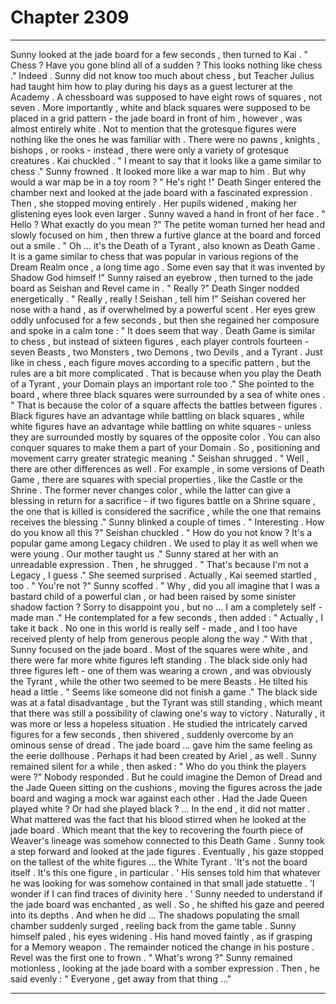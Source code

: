 
# Chapter 2309


---

Sunny looked at the jade board for a few seconds , then turned to Kai .
" Chess ? Have you gone blind all of a sudden ? This looks nothing like chess ."
Indeed . Sunny did not know too much about chess , but Teacher Julius had taught him how to play during his days as a guest lecturer at the Academy . A chessboard was supposed to have eight rows of squares , not seven . More importantly , white and black squares were supposed to be placed in a grid pattern - the jade board in front of him , however , was almost entirely white .
Not to mention that the grotesque figures were nothing like the ones he was familiar with . There were no pawns , knights , bishops , or rooks - instead , there were only a variety of grotesque creatures .
Kai chuckled .
" I meant to say that it looks like a game similar to chess ."
Sunny frowned .
It looked more like a war map to him . But why would a war map be in a toy room ?
" He's right !"
Death Singer entered the chamber next and looked at the jade board with a fascinated expression . Then , she stopped moving entirely .
Her pupils widened , making her glistening eyes look even larger .
Sunny waved a hand in front of her face .
" Hello ? What exactly do you mean ?"
The petite woman turned her head and slowly focused on him , then threw a furtive glance at the board and forced out a smile .
" Oh ... it's the Death of a Tyrant , also known as Death Game . It is a game similar to chess that was popular in various regions of the Dream Realm once , a long time ago . Some even say that it was invented by Shadow God himself !"
Sunny raised an eyebrow , then turned to the jade board as Seishan and Revel came in .
" Really ?"
Death Singer nodded energetically .
" Really , really ! Seishan , tell him !"
Seishan covered her nose with a hand , as if overwhelmed by a powerful scent . Her eyes grew oddly unfocused for a few seconds , but then she regained her composure and spoke in a calm tone :
" It does seem that way . Death Game is similar to chess , but instead of sixteen figures , each player controls fourteen - seven Beasts , two Monsters , two Demons , two Devils , and a Tyrant . Just like in chess , each figure moves according to a specific pattern , but the rules are a bit more complicated . That is because when you play the Death of a Tyrant , your Domain plays an important role too ."
She pointed to the board , where three black squares were surrounded by a sea of white ones .
" That is because the color of a square affects the battles between figures . Black figures have an advantage while battling on black squares , while white figures have an advantage while battling on white squares - unless they are surrounded mostly by squares of the opposite color . You can also conquer squares to make them a part of your Domain . So , positioning and movement carry greater strategic meaning ."
Seishan shrugged .
" Well , there are other differences as well . For example , in some versions of Death Game , there are squares with special properties , like the Castle or the Shrine . The former never changes color , while the latter can give a blessing in return for a sacrifice - if two figures battle on a Shrine square , the one that is killed is considered the sacrifice , while the one that remains receives the blessing ."
Sunny blinked a couple of times .
" Interesting . How do you know all this ?"
Seishan chuckled .
" How do you not know ? It's a popular game among Legacy children . We used to play it as well when we were young . Our mother taught us ."
Sunny stared at her with an unreadable expression . Then , he shrugged .
" That's because I'm not a Legacy , I guess ."
She seemed surprised . Actually , Kai seemed startled , too .
" You're not ?"
Sunny scoffed .
" Why , did you all imagine that I was a bastard child of a powerful clan , or had been raised by some sinister shadow faction ? Sorry to disappoint you , but no ... I am a completely self - made man ."
He contemplated for a few seconds , then added :
" Actually , I take it back . No one in this world is really self - made , and I too have received plenty of help from generous people along the way ."
With that , Sunny focused on the jade board .
Most of the squares were white , and there were far more white figures left standing . The black side only had three figures left - one of them was wearing a crown , and was obviously the Tyrant , while the other two seemed to be mere Beasts .
He tilted his head a little .
" Seems like someone did not finish a game ."
The black side was at a fatal disadvantage , but the Tyrant was still standing , which meant that there was still a possibility of clawing one's way to victory .
Naturally , it was more or less a hopeless situation .
He studied the intricately carved figures for a few seconds , then shivered , suddenly overcome by an ominous sense of dread .
The jade board ... gave him the same feeling as the eerie dollhouse . Perhaps it had been created by Ariel , as well .
Sunny remained silent for a while , then asked :
" Who do you think the players were ?"
Nobody responded .
But he could imagine the Demon of Dread and the Jade Queen sitting on the cushions , moving the figures across the jade board and waging a mock war against each other .
Had the Jade Queen played white ? Or had she played black ?
... In the end , it did not matter . What mattered was the fact that his blood stirred when he looked at the jade board . Which meant that the key to recovering the fourth piece of Weaver's lineage was somehow connected to this Death Game .
Sunny took a step forward and looked at the jade figures . Eventually , his gaze stopped on the tallest of the white figures ... the White Tyrant .
'It's not the board itself . It's this one figure , in particular . '
His senses told him that whatever he was looking for was somehow contained in that small jade statuette .
'I wonder if I can find traces of divinity here . '
Sunny needed to understand if the jade board was enchanted , as well .
So , he shifted his gaze and peered into its depths .
And when he did ...
The shadows populating the small chamber suddenly surged , reeling back from the game table . Sunny himself paled , his eyes widening .
His hand moved faintly , as if grasping for a Memory weapon .
The remainder noticed the change in his posture . Revel was the first one to frown .
" What's wrong ?"
Sunny remained motionless , looking at the jade board with a somber expression .
Then , he said evenly :
" Everyone , get away from that thing ..."

---


